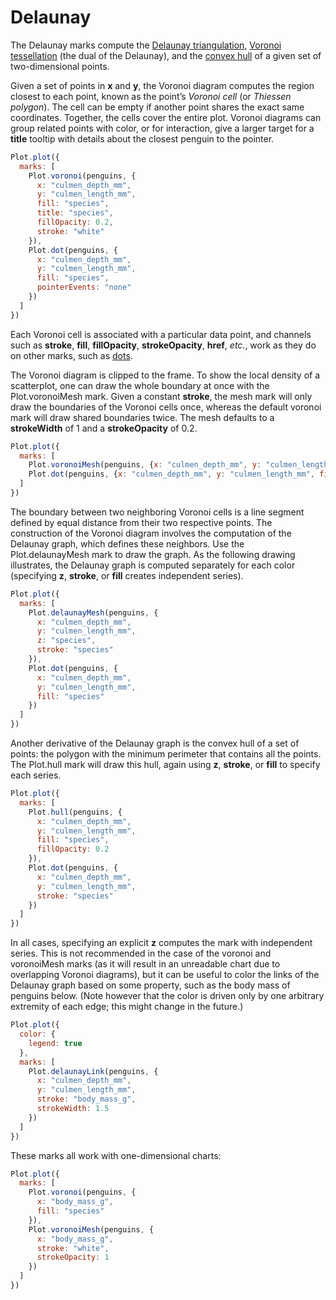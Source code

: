 # Delaunay

The Delaunay marks compute the [Delaunay triangulation](https://en.wikipedia.org/wiki/Delaunay_triangulation), [Voronoi tessellation](https://en.wikipedia.org/wiki/Voronoi_diagram) (the dual of the Delaunay), and the [convex hull](https://en.wikipedia.org/wiki/Convex_hull) of a given set of two-dimensional points.

Given a set of points in **x** and **y**, the Voronoi diagram computes the region closest to each point, known as the point’s _Voronoi cell_ (or _Thiessen polygon_). The cell can be empty if another point shares the exact same coordinates. Together, the cells cover the entire plot. Voronoi diagrams can group related points with color, or for interaction, give a larger target for a **title** tooltip with details about the closest penguin to the pointer.

```js
Plot.plot({
  marks: [
    Plot.voronoi(penguins, {
      x: "culmen_depth_mm",
      y: "culmen_length_mm",
      fill: "species",
      title: "species",
      fillOpacity: 0.2,
      stroke: "white"
    }),
    Plot.dot(penguins, {
      x: "culmen_depth_mm",
      y: "culmen_length_mm",
      fill: "species",
      pointerEvents: "none"
    })
  ]
})
```

Each Voronoi cell is associated with a particular data point, and channels such as **stroke**, **fill**, **fillOpacity**, **strokeOpacity**, **href**, _etc._, work as they do on other marks, such as [dots](./dot.md).

The Voronoi diagram is clipped to the frame. To show the local density of a scatterplot, one can draw the whole boundary at once with the Plot.voronoiMesh mark. Given a constant **stroke**, the mesh mark will only draw the boundaries of the Voronoi cells once, whereas the default voronoi mark will draw shared boundaries twice. The mesh defaults to a **strokeWidth** of 1 and a **strokeOpacity** of 0.2.

```js
Plot.plot({
  marks: [
    Plot.voronoiMesh(penguins, {x: "culmen_depth_mm", y: "culmen_length_mm"}),
    Plot.dot(penguins, {x: "culmen_depth_mm", y: "culmen_length_mm", fill: "species"})
  ]
})
```

The boundary between two neighboring Voronoi cells is a line segment defined by equal distance from their two respective points. The construction of the Voronoi diagram involves the computation of the Delaunay graph, which defines these neighbors. Use the Plot.delaunayMesh mark to draw the graph. As the following drawing illustrates, the Delaunay graph is computed separately for each color (specifying **z**, **stroke**, or **fill** creates independent series).

```js
Plot.plot({
  marks: [
    Plot.delaunayMesh(penguins, {
      x: "culmen_depth_mm",
      y: "culmen_length_mm",
      z: "species",
      stroke: "species"
    }),
    Plot.dot(penguins, {
      x: "culmen_depth_mm",
      y: "culmen_length_mm",
      fill: "species"
    })
  ]
})
```

Another derivative of the Delaunay graph is the convex hull of a set of points: the polygon with the minimum perimeter that contains all the points. The Plot.hull mark will draw this hull, again using **z**, **stroke**, or **fill** to specify each series.

```js
Plot.plot({
  marks: [
    Plot.hull(penguins, {
      x: "culmen_depth_mm",
      y: "culmen_length_mm",
      fill: "species",
      fillOpacity: 0.2
    }),
    Plot.dot(penguins, {
      x: "culmen_depth_mm",
      y: "culmen_length_mm",
      stroke: "species"
    })
  ]
})
```

In all cases, specifying an explicit **z** computes the mark with independent series. This is not recommended in the case of the voronoi and voronoiMesh marks (as it will result in an unreadable chart due to overlapping Voronoi diagrams), but it can be useful to color the links of the Delaunay graph based on some property, such as the body mass of penguins below. (Note however that the color is driven only by one arbitrary extremity of each edge; this might change in the future.)

```js
Plot.plot({
  color: {
    legend: true
  },
  marks: [
    Plot.delaunayLink(penguins, {
      x: "culmen_depth_mm",
      y: "culmen_length_mm",
      stroke: "body_mass_g",
      strokeWidth: 1.5
    })
  ]
})
```

These marks all work with one-dimensional charts:

```js
Plot.plot({
  marks: [
    Plot.voronoi(penguins, {
      x: "body_mass_g",
      fill: "species"
    }),
    Plot.voronoiMesh(penguins, {
      x: "body_mass_g",
      stroke: "white",
      strokeOpacity: 1
    })
  ]
})
```
